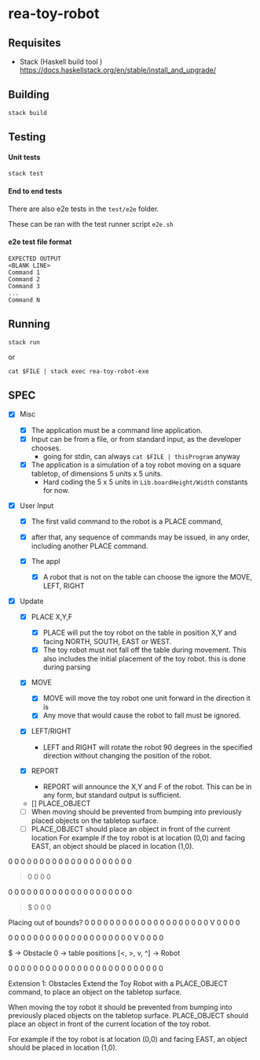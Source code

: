 # rea-toy-robot

## Requisites
* Stack (Haskell build tool )
https://docs.haskellstack.org/en/stable/install_and_upgrade/


## Building
```
stack build
```

## Testing

#### Unit tests
```
stack test
```

#### End to end tests
There are also e2e tests in the `test/e2e` folder. 

These can be ran with the test runner script `e2e.sh`

#### e2e test file format
```
EXPECTED OUTPUT
<BLANK LINE>
Command 1
Command 2
Command 3
...
Command N
```


## Running
```
stack run
```

or

```
cat $FILE | stack exec rea-toy-robot-exe
```


## SPEC
- [x] Misc
  - [X] The application must be a command line application.
  - [X] Input can be from a file, or from standard input, as the developer chooses.
     - going for stdin, can always `cat $FILE | thisProgram` anyway
  -  [x] The application is a simulation of a toy robot moving on a square tabletop,
  of dimensions 5 units x 5 units.
     - Hard coding the 5 x 5 units in `Lib.boardHeight/Width` constants for now.

- [x] User Input
  - [x] The first valid command to the robot is a PLACE command, 
  - [x] after that, any sequence of commands may be issued, in any order, including another PLACE command. 
  - [x] The appl

    - [x] A robot that is not on the table can choose the ignore the MOVE, LEFT, RIGHT

- [x] Update
   - [x] PLACE X,Y,F
     - [x] PLACE will put the toy robot on the table in position X,Y and facing NORTH,
        SOUTH, EAST or WEST.
     - [x] The toy robot must not fall off the table during movement. This also includes the initial placement of the toy robot.
       this is done during parsing

   - [x] MOVE
     - [x] MOVE will move the toy robot one unit forward in the direction it is
     - [x] Any move that would cause the robot to fall must be ignored.

   - [x] LEFT/RIGHT
     - LEFT and RIGHT will rotate the robot 90 degrees in the specified direction
        without changing the position of the robot.

   - [x] REPORT
     - REPORT will announce the X,Y and F of the robot. This can be in any form,
        but standard output is sufficient.
   - [] PLACE_OBJECT


    - [ ] When moving  should be prevented from bumping into previously placed objects on the tabletop surface. 
    - [ ] PLACE_OBJECT should place an object in front of the current location
For example if the toy robot is at location (0,0) and facing EAST, an object should be placed in location (1,0). 

0 0 0 0 0 
0 0 0 0 0 
0 0 0 0 0 
0 0 0 0 0 
> 0 0 0 0 

0 0 0 0 0 
0 0 0 0 0 
0 0 0 0 0 
0 0 0 0 0 
> $ 0 0 0 

Placing out of bounds?
0 0 0 0 0 
0 0 0 0 0 
0 0 0 0 0 
0 0 0 0 0 
V 0 0 0 0 

0 0 0 0 0 
0 0 0 0 0 
0 0 0 0 0 
0 0 0 0 0 
V 0 0 0 0 

$ -> Obstacle
0 -> table positions
[<, >, v, ^] -> Robot

0 0 0 0 0 
0 0 0 0 0 
0 0 0 0 0 
0 0 0 0 0 
0 0 0 0 0 


Extension 1: Obstacles
Extend the Toy Robot with a PLACE_OBJECT command, to place an object on the tabletop surface.

When moving the toy robot it should be prevented from bumping into previously placed objects on the tabletop surface. PLACE_OBJECT should place an object in front of the current location of the toy robot.

For example if the toy robot is at location (0,0) and facing EAST, an object should be placed in location (1,0). 









































